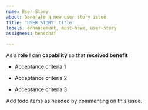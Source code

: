 ```yaml
---
name: User Story
about: Generate a new user story issue
title: 'USER STORY: title'
labels: enhancement, must-have, user-story
assignees: benschaf

---
```


As a **role** I can **capability** so that **received benefit**

- Acceptance criteria 1

- Acceptance criteria 2

- Acceptance criteria 3


Add todo items as needed by commenting on this issue.
